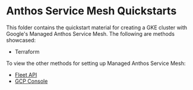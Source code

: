 # Anthos Service Mesh Quickstarts

This folder contains the quickstart material for creating a GKE cluster with Google's Managed Anthos Service Mesh.
The following are methods showcased:
* Terraform

To view the other methods for setting up Managed Anthos Service Mesh:
* [Fleet API](https://cloud.google.com/service-mesh/docs/managed/auto-control-plane-with-fleet)
* [GCP Console](https://cloud.google.com/service-mesh/docs/install-anthos-service-mesh-console)